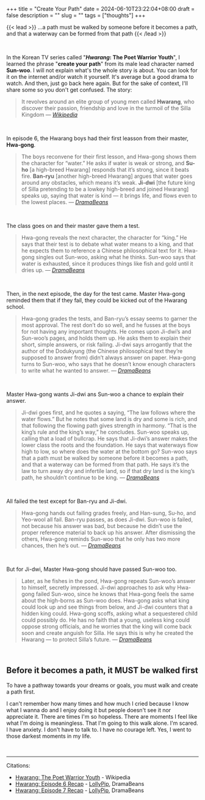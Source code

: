 +++
title = "Create Your Path"
date = 2024-06-10T23:22:04+08:00
draft = false
description = ""
slug = ""
tags = ["thoughts"]
+++

{{< lead >}}
...a path must be walked by someone before it becomes a path, and that a waterway can be formed from that path
{{< /lead >}}

<br>

In the Korean TV series called "***Hwarang*: The Poet Warrior Youth**", I learned the phrase "**create your path**" from its male lead character named **Sun-woo**. I will not explain what's the whole story is about. You can look for it on the internet and/or watch it yourself. It's average but a good drama to watch. And then, just go back here again. But for the sake of context, I'll share some so you don't get confused. The story:

> It revolves around an elite group of young men called **Hwarang**, who discover their passion, friendship and love in the turmoil of the Silla Kingdom
<cite>&mdash; <a href="https://en.wikipedia.org/wiki/Hwarang:_The_Poet_Warrior_Youth" target="_blank">Wikipedia</a></cite>

<br>

In episode 6, the Hwarang boys had their first leasson from their master, **Hwa-gong**.

> The boys reconvene for their first lesson, and Hwa-gong shows them the character for “water.” He asks if water is weak or strong, and **Su-ho** [a high-breed Hwarang] responds that it’s strong, since it beats fire. **Ban-ryu** [another high-breed Hwarang] argues that water goes around any obstacles, which means it’s weak. **Ji-dwi** [the future king of Silla pretending to be a lowkey high-breed and joined Hwarang] speaks up, saying that water is kind — it brings life, and flows even to the lowest places.
<cite>&mdash; <a href="http://www.dramabeans.com/2017/01/hwarang-episode-6/" target="_blank">DramaBeans</a></cite>

<br>

The class goes on and their master gave them a test.

> Hwa-gong reveals the next character, the character for “king.” He says that their test is to debate what water means to a king, and that he expects them to reference a Chinese philosophical text for it.
> Hwa-gong singles out Sun-woo, asking what he thinks. Sun-woo says that water is exhausted, since it produces things like fish and gold until it dries up.
<cite>&mdash; <a href="http://www.dramabeans.com/2017/01/hwarang-episode-6/" target="_blank">DramaBeans</a></cite>

<br>

Then, in the next episode, the day for the test came. Master Hwa-gong reminded them that if they fail, they could be kicked out of the Hwarang school.

> Hwa-gong grades the tests, and Ban-ryu’s essay seems to garner the most approval. The rest don’t do so well, and he fusses at the boys for not having any important thoughts.
> He comes upon Ji-dwi’s and Sun-woo’s pages, and holds them up. He asks them to explain their short, simple answers, or risk failing. Ji-dwi says arrogantly that the author of the Dodukyung (the Chinese philosophical text they’re supposed to answer from) didn’t always answer on paper. Hwa-gong turns to Sun-woo, who says that he doesn’t know enough characters to write what he wanted to answer.
<cite>&mdash; <a href="http://www.dramabeans.com/2017/01/hwarang-episode-7/" target="_blank">DramaBeans</a></cite>

<br>

Master Hwa-gong wants Ji-dwi ans Sun-woo a chance to explain their answer.

> Ji-dwi goes first, and he quotes a saying, “The law follows where the water flows.” But he notes that some land is dry and some is rich, and that following the flowing path gives strength in harmony. “That is the king’s rule and the king’s way,” he concludes.
> Sun-woo speaks up, calling that a load of bullcrap. He says that Ji-dwi’s answer makes the lower class the roots and the foundation. He says that waterways flow high to low, so where does the water at the bottom go?
> Sun-woo says that a path must be walked by someone before it becomes a path, and that a waterway can be formed from that path. He says it’s the law to turn away dry and infertile land, so if that dry land is the king’s path, he shouldn’t continue to be king.
<cite>&mdash; <a href="http://www.dramabeans.com/2017/01/hwarang-episode-7/" target="_blank">DramaBeans</a></cite>

<br>

All failed the test except for Ban-ryu and Ji-dwi.

> Hwa-gong hands out failing grades freely, and Han-sung, Su-ho, and Yeo-wool all fail. Ban-ryu passes, as does Ji-dwi. Sun-woo is failed, not because his answer was bad, but because he didn’t use the proper reference material to back up his answer.
> After dismissing the others, Hwa-gong reminds Sun-woo that he only has two more chances, then he’s out.
<cite>&mdash; <a href="http://www.dramabeans.com/2017/01/hwarang-episode-7/" target="_blank">DramaBeans</a></cite>

<br>

But for Ji-dwi, Master Hwa-gong should have passed Sun-woo too.

> Later, as he fishes in the pond, Hwa-gong repeats Sun-woo’s answer to himself, secretly impressed. Ji-dwi approaches to ask why Hwa-gong failed Sun-woo, since he knows that Hwa-gong feels the same about the high-borns as Sun-woo does. Hwa-gong asks what king could look up and see things from below, and Ji-dwi counters that a hidden king could.
> Hwa-gong scoffs, asking what a sequestered child could possibly do. He has no faith that a young, useless king could oppose strong officials, and he worries that the king will come back soon and create anguish for Silla. He says this is why he created the Hwarang — to protect Silla’s future.
<cite>&mdash; <a href="http://www.dramabeans.com/2017/01/hwarang-episode-7/" target="_blank">DramaBeans</a></cite>

<br>

## Before it becomes a path, it MUST be walked first

To have a pathway towards your dreams or goals, you must walk and create a path first.

I can't remember how many times and how much I cried because I know what I wanna do and I enjoy doing it but people doesn't see it nor appreciate it. There are times I'm so hopeless. There are moments I feel like what I'm doing is meaningless. That I'm going to this walk alone. I'm scared. I have anxiety. I don't have to talk to. I have no courage left. Yes, I went to those darkest moments in my life.

<br>

___

Citations:
- <a href="https://en.wikipedia.org/wiki/Hwarang:_The_Poet_Warrior_Youth" target="_blank">Hwarang: The Poet Warrior Youth</a> - Wikipedia
- <a href="http://www.dramabeans.com/2017/01/hwarang-episode-6/" target="_blank">Hwarang: Episode 6 Recap</a> - <a href="https://www.dramabeans.com/members/LollyPip" target="_blank">LollyPip</a>, DramaBeans
- <a href="http://www.dramabeans.com/2017/01/hwarang-episode-7/" target="_blank">Hwarang: Episode 7 Recap</a> - <a href="https://www.dramabeans.com/members/LollyPip" target="_blank">LollyPip</a>, DramaBeans

